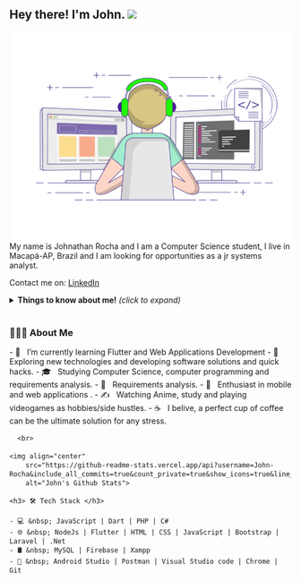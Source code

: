 <h2> Hey there! I'm John. <img src="https://github.com/souvikguria98/souvikguria98/blob/master/Hi.gif" width="25"></h2>
<img align="right" alt="GIF" src="https://raw.githubusercontent.com/devSouvik/devSouvik/master/gif3.gif" width="500"/>
<p>My name is Johnathan Rocha and I am a Computer Science student, I live in Macapá-AP, Brazil and I am looking for opportunities as a jr systems analyst. </p>
<p>Contact me on: <a href="https://www.linkedin.com/in/johnathan-rocha-27574a191/">LinkedIn</a></p>

<details>
    <summary> <b>Things to know about me!</b> <i>(click to expand)</i> </details> </summary>
    <br>
    <h3> 👨🏻‍💻 About Me </h3>
    - 🔭 &nbsp; I’m currently learning Flutter and Web Applications Development
    - 🤔 &nbsp; Exploring new technologies and developing software solutions and quick hacks.
    - 🎓 &nbsp; Studying Computer Science, computer programming and requirements analysis.
    - 💼 &nbsp; Requirements analysis.
    - 🌱 &nbsp; Enthusiast in mobile and web applications .
    - ✍️ &nbsp; Watching Anime, study and playing videogames as hobbies/side hustles.
    - ☕ &nbsp; I belive, a perfect cup of coffee can be the ultimate solution for any stress.
    
      <br>

    <img align="center"
        src="https://github-readme-stats.vercel.app/api?username=John-Rocha&include_all_commits=true&count_private=true&show_icons=true&line_height=20&title_color=7A7ADB&icon_color=2234AE&text_color=D3D3D3&bg_color=0,000000,130F40"
        alt="John's Github Stats">

    <h3> 🛠 Tech Stack </h3>

    - 💻 &nbsp; JavaScript | Dart | PHP | C#
    - 🌐 &nbsp; NodeJs | Flutter | HTML | CSS | JavaScript | Bootstrap | Laravel | .Net
    - 🛢 &nbsp; MySQL | Firebase | Xampp
    - 🔧 &nbsp; Android Studio | Postman | Visual Studio code | Chrome | Git


<!-- Here are some ideas to get you started:

- 🔭 I’m currently working on ...
- 🌱 I’m currently learning ...
- 👯 I’m looking to collaborate on ...
- 🤔 I’m looking for help with ...
- 💬 Ask me about ...
- 📫 How to reach me: ...
- 😄 Pronouns: ...
- ⚡ Fun fact: ...
-->
